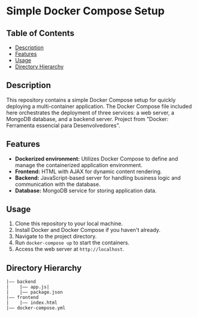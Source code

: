 # Simple Docker Compose Setup

## Table of Contents

- [Description](#description)
- [Features](#features)
- [Usage](#usage)
- [Directory Hierarchy](#directory)

## Description <a name = "description"></a>
This repository contains a simple Docker Compose setup for quickly deploying a multi-container application. The Docker Compose file included here orchestrates the deployment of three services: a web server, a MongoDB database, and a backend server. Project from "Docker: Ferramenta essencial para Desenvolvedores".

## Features <a name = "features"></a>
- **Dockerized environment:** Utilizes Docker Compose to define and manage the containerized application environment.
- **Frontend:** HTML with AJAX for dynamic content rendering.
- **Backend:** JavaScript-based server for handling business logic and communication with the database.
- **Database:** MongoDB service for storing application data.

## Usage <a name = "usage"></a>
1. Clone this repository to your local machine.
2. Install Docker and Docker Compose if you haven't already.
3. Navigate to the project directory.
4. Run `docker-compose up` to start the containers.
5. Access the web server at `http://localhost`.

## Directory Hierarchy <a name = "directory"></a>
```
|—— backend
|    |—— app.js|   
|    |—— package.json
|—— frontend
|    |—— index.html
|—— docker-compose.yml